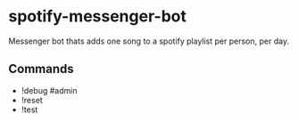 # spotify-messenger-bot
Messenger bot thats adds one song to a spotify playlist per person, per day.

## Commands
- !debug #admin
- !reset
- !test
